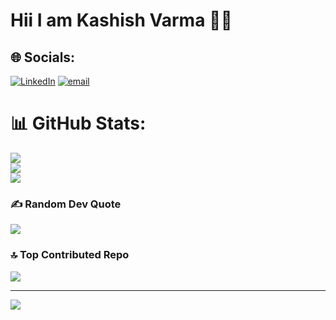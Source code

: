 # Hii I am Kashish Varma 🫶🏻

## 🌐 Socials:
[![LinkedIn](https://img.shields.io/badge/LinkedIn-%230077B5.svg?logo=linkedin&logoColor=white)](https://linkedin.com/in/https://www.linkedin.com/in/kashish-varma-3908652a6/) [![email](https://img.shields.io/badge/Email-D14836?logo=gmail&logoColor=white)](mailto:kashishvarmaa@gmail.com) 
# 📊 GitHub Stats:
![](https://github-readme-stats.vercel.app/api?username=kashishvarmaa&theme=gruvbox_light&hide_border=false&include_all_commits=true&count_private=false)<br/>
![](https://nirzak-streak-stats.vercel.app/?user=kashishvarmaa&theme=gruvbox_light&hide_border=false)<br/>
![](https://github-readme-stats.vercel.app/api/top-langs/?username=kashishvarmaa&theme=gruvbox_light&hide_border=false&include_all_commits=true&count_private=false&layout=compact)

### ✍️ Random Dev Quote
![](https://quotes-github-readme.vercel.app/api?type=horizontal&theme=radical)

### 🔝 Top Contributed Repo
![](https://github-contributor-stats.vercel.app/api?username=kashishvarmaa&limit=5&theme=gruvbox_light&combine_all_yearly_contributions=true)

---
[![](https://visitcount.itsvg.in/api?id=kashishvarmaa&icon=0&color=8)](https://visitcount.itsvg.in)

<!-- Proudly created with GPRM ( https://gprm.itsvg.in ) -->
